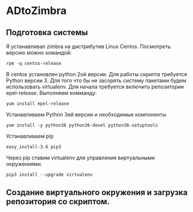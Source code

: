 # ADtoZimbra
## Подготовка системы
Я устанавливал zimbra на дистрибутив Linux Centos. Посмотреть версию можно командой:

`rpm -q centos-release`

В centos установлен python 2ой версии. Для работы скрипта требуется Python версии 3. 
Для того что бы не засорять систему пакетами будем использовать virtualenv. Для начала
требуется включить репозитории epel-release. Выполняем комманду:

`yum install epel-release`

Устанавливаем Python 3ей версии и необходимые компоненты

`yum install -y python36 python36-devel python36-setuptools`

Устанавливаем pip

`easy_install-3.6 pip3`

Через pip ставим virtualenv для управления виртуальными окружениями. 

`pip3 install --upgrade virtualenv`

## Создание виртуального окружения и загрузка репозитория со скриптом.

